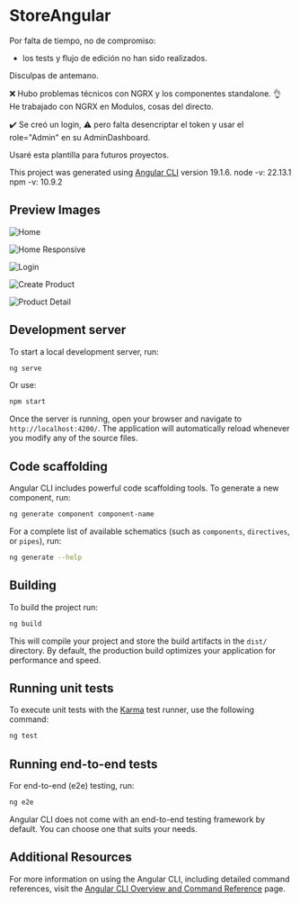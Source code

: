 # StoreAngular

Por falta de tiempo, no de compromiso:  
- los tests y flujo de edición no han sido realizados. 

Disculpas de antemano. 

❌ Hubo problemas técnicos con NGRX y los componentes standalone.
👌  He trabajado con NGRX en Modulos, cosas del directo.

✔️ Se creó un login, 
⚠️ pero falta desencriptar el token y usar el role="Admin" en su AdminDashboard. 

Usaré esta plantilla para futuros proyectos.

This project was generated using [Angular CLI](https://github.com/angular/angular-cli) version 19.1.6.
node -v: 22.13.1
npm -v: 10.9.2

## Preview Images

![Home](https://i.postimg.cc/4xd5zKLH/home-1.png)

![Home Responsive](https://i.postimg.cc/R0mwgNGT/home-2.png)

![Login](https://i.postimg.cc/RCpQvCVM/login.png)

![Create Product ](https://i.postimg.cc/15g0XxfD/create-product.png)

![Product Detail](https://i.postimg.cc/L6rtZy1w/product-detail.png)

## Development server

To start a local development server, run:

```bash
ng serve
```

Or use:
```bash
npm start
```



Once the server is running, open your browser and navigate to `http://localhost:4200/`. The application will automatically reload whenever you modify any of the source files.

## Code scaffolding

Angular CLI includes powerful code scaffolding tools. To generate a new component, run:

```bash
ng generate component component-name
```

For a complete list of available schematics (such as `components`, `directives`, or `pipes`), run:

```bash
ng generate --help
```

## Building

To build the project run:

```bash
ng build
```

This will compile your project and store the build artifacts in the `dist/` directory. By default, the production build optimizes your application for performance and speed.

## Running unit tests

To execute unit tests with the [Karma](https://karma-runner.github.io) test runner, use the following command:

```bash
ng test
```

## Running end-to-end tests

For end-to-end (e2e) testing, run:

```bash
ng e2e
```

Angular CLI does not come with an end-to-end testing framework by default. You can choose one that suits your needs.

## Additional Resources

For more information on using the Angular CLI, including detailed command references, visit the [Angular CLI Overview and Command Reference](https://angular.dev/tools/cli) page.
